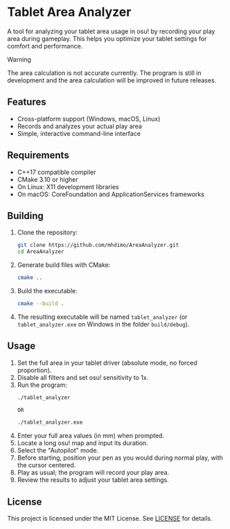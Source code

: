 # Tablet Area Analyzer

A tool for analyzing your tablet area usage in osu! by recording your play area during gameplay. This helps you optimize your tablet settings for comfort and performance.



> [!WARNING]  
> The area calculation is not accurate currently. The program is still in development and the area calculation will be improved in future releases.

## Features

- Cross-platform support (Windows, macOS, Linux)
- Records and analyzes your actual play area
- Simple, interactive command-line interface

## Requirements

- C++17 compatible compiler
- CMake 3.10 or higher
- On Linux: X11 development libraries
- On macOS: CoreFoundation and ApplicationServices frameworks

## Building

1. Clone the repository:
    ```sh
    git clone https://github.com/mhdimo/AreaAnalyzer.git
    cd AreaAnalyzer
    ```

2. Generate build files with CMake:
    ```sh
    cmake ..
    ```

3. Build the executable:
    ```sh
    cmake --build .
    ```

4. The resulting executable will be named `tablet_analyzer` (or `tablet_analyzer.exe` on Windows in the folder `build/debug`).

## Usage

1. Set the full area in your tablet driver (absolute mode, no forced proportion).
2. Disable all filters and set osu! sensitivity to 1x.
3. Run the program:
    ```sh
    ./tablet_analyzer

    OR

    ./tablet_analyzer.exe
    ```
4. Enter your full area values (in mm) when prompted.
5. Locate a long osu! map and input its duration.
6. Select the "Autopilot" mode.
7. Before starting, position your pen as you would during normal play, with the cursor centered.
8. Play as usual; the program will record your play area.
9. Review the results to adjust your tablet area settings.

## License

This project is licensed under the MIT License. See [LICENSE](LICENSE) for details.
